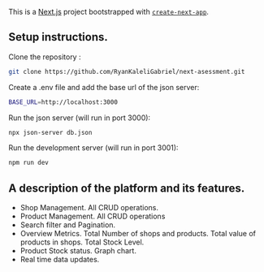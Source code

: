 This is a [Next.js](https://nextjs.org/) project bootstrapped with [`create-next-app`](https://github.com/vercel/next.js/tree/canary/packages/create-next-app).

## Setup instructions.

Clone the repository :

```bash
git clone https://github.com/RyanKaleliGabriel/next-asessment.git

```

Create a .env file and add the base url of the json server:

```bash
BASE_URL=http://localhost:3000
```

Run the json server (will run in port 3000):

```bash
npx json-server db.json
```

Run the development server (will run in port 3001):

```bash
npm run dev
```
## A description of the platform and its features.
- Shop Management. All CRUD operations.
- Product Management. All CRUD operations
- Search filter and Pagination.
- Overview Metrics. Total Number of shops and products. Total value of products in shops. Total Stock Level.
- Product Stock status. Graph chart.
- Real time data updates.


